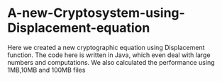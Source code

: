 # A-new-Cryptosystem-using-Displacement-equation

Here we created a new cryptographic equation using Displacement function. The code here is written in Java, which even deal with large numbers and computations. We also calculated the performance using 1MB,10MB and 100MB files

